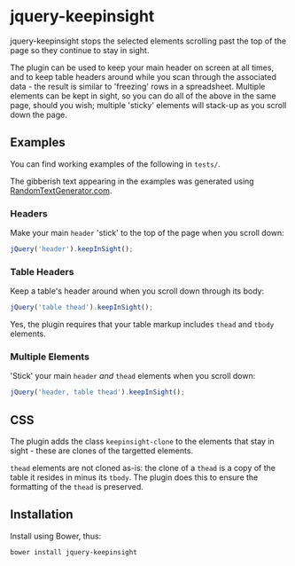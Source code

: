 # jquery-keepinsight

jquery-keepinsight stops the selected elements scrolling past the top of the page so they continue to stay in sight.  

The plugin can be used to keep your main header on screen at all times, and to keep table headers around while you scan through the associated data - the result is similar to 'freezing' rows in a spreadsheet.  Multiple elements can be kept in sight, so you can do all of the above in the same page, should you wish; multiple 'sticky' elements will stack-up as you scroll down the page.

## Examples

You can find working examples of the following in `tests/`.

The gibberish text appearing in the examples was generated using [RandomTextGenerator.com](http://randomtextgenerator.com/).

### Headers

Make your main `header` 'stick' to the top of the page when you scroll down:

```javascript
jQuery('header').keepInSight();
```

### Table Headers

Keep a table's header around when you scroll down through its body:

```javascript
jQuery('table thead').keepInSight();
```

Yes, the plugin requires that your table markup includes `thead` and `tbody` elements.

### Multiple Elements

'Stick' your main `header` *and* `thead` elements when you scroll down:

```javascript
jQuery('header, table thead').keepInSight();
```

## CSS

The plugin adds the class `keepinsight-clone` to the elements that stay in sight - these are clones of the targetted elements.

`thead` elements are not cloned as-is: the clone of a `thead` is a copy of the table it resides in minus its `tbody`. The plugin does this to ensure the formatting of the `thead` is preserved.

## Installation

Install using Bower, thus:

```sh
bower install jquery-keepinsight
```